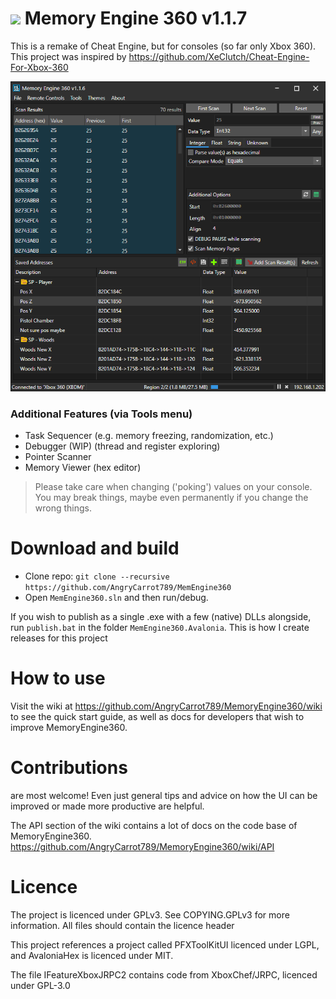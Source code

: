 # ![](MemEngine360.Avalonia/icon-32.bmp) Memory Engine 360 v1.1.7
This is a remake of Cheat Engine, but for consoles (so far only Xbox 360). This project was inspired by https://github.com/XeClutch/Cheat-Engine-For-Xbox-360

![](MemoryEngine360_2025-06-30_00.22.07.png)

### Additional Features (via Tools menu)
- Task Sequencer (e.g. memory freezing, randomization, etc.)
- Debugger (WIP) (thread and register exploring)
- Pointer Scanner
- Memory Viewer (hex editor)

> Please take care when changing ('poking') values on your console. 
> You may break things, maybe even permanently if you change the wrong things.

# Download and build
- Clone repo: `git clone --recursive https://github.com/AngryCarrot789/MemEngine360`
- Open `MemEngine360.sln` and then run/debug.

If you wish to publish as a single .exe with a few (native) DLLs alongside, run `publish.bat` in the folder `MemEngine360.Avalonia`. This is how I create releases for this project

# How to use
Visit the wiki at https://github.com/AngryCarrot789/MemoryEngine360/wiki to see the quick start guide, as well as docs for developers that wish to improve MemoryEngine360.

# Contributions
are most welcome! Even just general tips and advice on how the UI can be improved or made more productive are helpful.

The API section of the wiki contains a lot of docs on the code base of MemoryEngine360. https://github.com/AngryCarrot789/MemoryEngine360/wiki/API

# Licence
The project is licenced under GPLv3. See COPYING.GPLv3 for more information. All files should contain the licence header

This project references a project called PFXToolKitUI licenced under LGPL, and AvaloniaHex is licenced under MIT.

The file IFeatureXboxJRPC2 contains code from XboxChef/JRPC, licenced under GPL-3.0